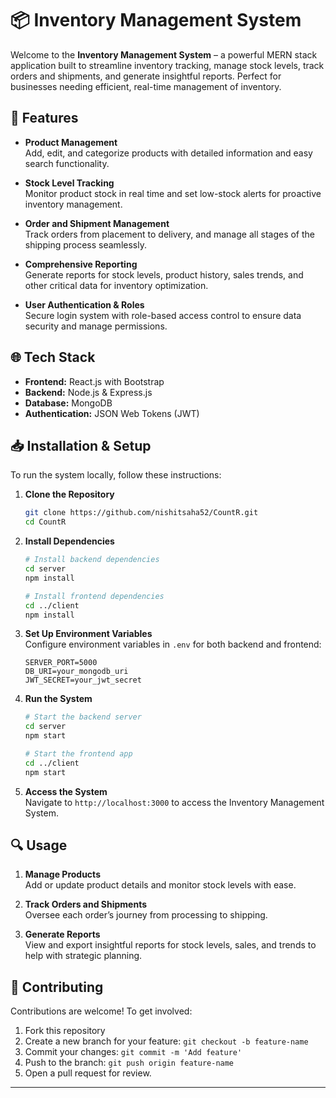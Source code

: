 # 📦 Inventory Management System

Welcome to the **Inventory Management System** – a powerful MERN stack application built to streamline inventory tracking, manage stock levels, track orders and shipments, and generate insightful reports. Perfect for businesses needing efficient, real-time management of inventory.

## 🚀 Features

- **Product Management**  
  Add, edit, and categorize products with detailed information and easy search functionality.

- **Stock Level Tracking**  
  Monitor product stock in real time and set low-stock alerts for proactive inventory management.

- **Order and Shipment Management**  
  Track orders from placement to delivery, and manage all stages of the shipping process seamlessly.

- **Comprehensive Reporting**  
  Generate reports for stock levels, product history, sales trends, and other critical data for inventory optimization.

- **User Authentication & Roles**  
  Secure login system with role-based access control to ensure data security and manage permissions.

## 🌐 Tech Stack

- **Frontend:** React.js with Bootstrap
- **Backend:** Node.js & Express.js
- **Database:** MongoDB
- **Authentication:** JSON Web Tokens (JWT)

## 📥 Installation & Setup

To run the system locally, follow these instructions:

1. **Clone the Repository**
   ```bash
   git clone https://github.com/nishitsaha52/CountR.git
   cd CountR
   ```

2. **Install Dependencies**
   ```bash
   # Install backend dependencies
   cd server
   npm install

   # Install frontend dependencies
   cd ../client
   npm install
   ```

3. **Set Up Environment Variables**  
   Configure environment variables in `.env` for both backend and frontend:
   ```plaintext
   SERVER_PORT=5000
   DB_URI=your_mongodb_uri
   JWT_SECRET=your_jwt_secret
   ```

4. **Run the System**
   ```bash
   # Start the backend server
   cd server
   npm start

   # Start the frontend app
   cd ../client
   npm start
   ```

5. **Access the System**  
   Navigate to `http://localhost:3000` to access the Inventory Management System.

## 🔍 Usage

1. **Manage Products**  
   Add or update product details and monitor stock levels with ease.

2. **Track Orders and Shipments**  
   Oversee each order’s journey from processing to shipping.

3. **Generate Reports**  
   View and export insightful reports for stock levels, sales, and trends to help with strategic planning.

## 🤝 Contributing

Contributions are welcome! To get involved:
1. Fork this repository
2. Create a new branch for your feature: `git checkout -b feature-name`
3. Commit your changes: `git commit -m 'Add feature'`
4. Push to the branch: `git push origin feature-name`
5. Open a pull request for review.

---
